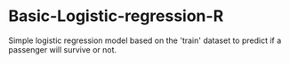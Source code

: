 # Basic-Logistic-regression-R
Simple logistic regression model based on the 'train' dataset to predict if a passenger will survive or not.
